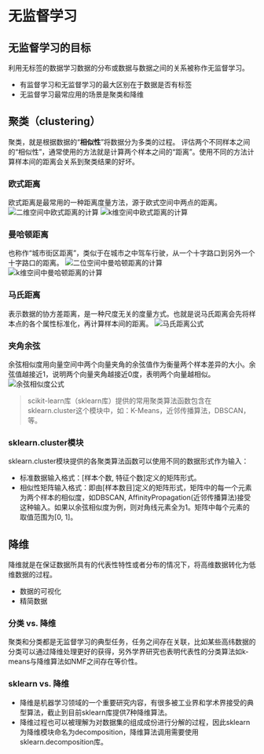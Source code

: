 # 无监督学习
## 无监督学习的目标
利用无标签的数据学习数据的分布或数据与数据之间的关系被称作无监督学习。
- 有监督学习和无监督学习的最大区别在于数据是否有标签
- 无监督学习最常应用的场景是聚类和降维
## 聚类（clustering）
聚类，就是根据数据的“**相似性**”将数据分为多类的过程。
评估两个不同样本之间的“相似性”，通常使用的方法就是计算两个样本之间的“距离”。使用不同的方法计算样本间的距离会关系到聚类结果的好坏。
### 欧式距离
欧式距离是最常用的一种距离度量方法，源于欧式空间中两点的距离。
![二维空间中欧式距离的计算](https://img-blog.csdnimg.cn/20191119160408463.png?x-oss-process=image/watermark,type_ZmFuZ3poZW5naGVpdGk,shadow_10,text_aHR0cHM6Ly9ibG9nLmNzZG4ubmV0L1lZSkpoYXBweQ==,size_16,color_FFFFFF,t_70)
![k维空间中欧式距离的计算](https://img-blog.csdnimg.cn/20191119160443348.png)
### 曼哈顿距离
也称作“城市街区距离”，类似于在城市之中驾车行驶，从一个十字路口到另外一个十字路口的距离。
![二位空间中曼哈顿距离的计算](https://img-blog.csdnimg.cn/20191119160702578.png?x-oss-process=image/watermark,type_ZmFuZ3poZW5naGVpdGk,shadow_10,text_aHR0cHM6Ly9ibG9nLmNzZG4ubmV0L1lZSkpoYXBweQ==,size_16,color_FFFFFF,t_70)
![k维空间中曼哈顿距离的计算](https://img-blog.csdnimg.cn/20191119160800522.png)
### 马氏距离
表示数据的协方差距离，是一种尺度无关的度量方式。也就是说马氏距离会先将样本点的各个属性标准化，再计算样本间的距离。
![马氏距离公式](https://img-blog.csdnimg.cn/20191119160952336.png)
### 夹角余弦
余弦相似度用向量空间中两个向量夹角的余弦值作为衡量两个样本差异的大小。余弦值越接近1，说明两个向量夹角越接近0度，表明两个向量越相似。
![余弦相似度公式](https://img-blog.csdnimg.cn/20191119161214538.png)

> scikit-learn库（sklearn库）提供的常用聚类算法函数包含在sklearn.cluster这个模块中，如：K-Means，近邻传播算法，DBSCAN，等。

### sklearn.cluster模块
sklearn.cluster模块提供的各聚类算法函数可以使用不同的数据形式作为输入：
- 标准数据输入格式：[样本个数, 特征个数]定义的矩阵形式。
- 相似性矩阵输入格式：即由[样本数目]定义的矩阵形式，矩阵中的每一个元素为两个样本的相似度，如DBSCAN, AffinityPropagation(近邻传播算法)接受这种输入。如果以余弦相似度为例，则对角线元素全为1。矩阵中每个元素的取值范围为[0, 1]。

## 降维
降维就是在保证数据所具有的代表性特性或者分布的情况下，将高维数据转化为低维数据的过程。
- 数据的可视化
- 精简数据
### 分类 vs. 降维
聚类和分类都是无监督学习的典型任务，任务之间存在关联，比如某些高纬数据的分类可以通过降维处理更好的获得，另外学界研究也表明代表性的分类算法如k-means与降维算法如NMF之间存在等价性。
### sklearn vs. 降维
- 降维是机器学习领域的一个重要研究内容，有很多被工业界和学术界接受的典型算法，截止到目前sklearn库提供7种降维算法。
- 降维过程也可以被理解为对数据集的组成成份进行分解的过程，因此sklearn为降维模块命名为decomposition，降维算法调用需要使用sklearn.decomposition库。
